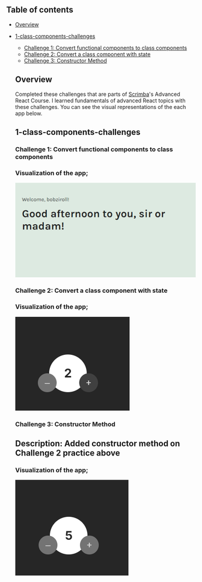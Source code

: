 ## Table of contents

- [Overview](#overview)

- [1-class-components-challenges](#1-class-components-challenges)

  - [Challenge 1: Convert functional components to class components](#1-class-components-challenges/challenge-1)
  - [Challenge 2: Convert a class component with state](#1-class-components-challenges/challenge-2)
  - [Challenge 3: Constructor Method](#1-class-components-challenges/challenge-3)


    
  ## Overview

  Completed these challenges that are parts of [Scrimba](https://scrimba.com/learn/frontend/)'s Advanced React Course. I learned fundamentals of advanced React topics with these challenges.
  You can see the visual representations of the each app below.

  ## 1-class-components-challenges

  ### Challenge 1: Convert functional components to class components

  ### Visualization of the app;
  ![image](./1-class-components-challenges/challenge-1/challenge1.png)
  

  ### Challenge 2: Convert a class component with state

  ### Visualization of the app;
  ![image](./1-class-components-challenges/challenge-2/challenge2.png)
  
  
  ### Challenge 3: Constructor Method
  
  ## Description: Added constructor method on Challenge 2 practice above

  ### Visualization of the app;
  ![image](./1-class-components-challenges/challenge-3/challenge3.png)
